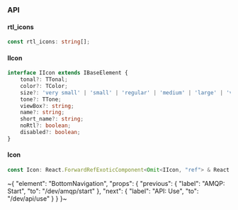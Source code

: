 

### API

#### rtl_icons

```ts
const rtl_icons: string[];
```

#### IIcon

```ts
interface IIcon extends IBaseElement {
    tonal?: TTonal;
    color?: TColor;
    size?: 'very small' | 'small' | 'regular' | 'medium' | 'large' | 'very large' | number;
    tone?: TTone;
    viewBox?: string;
    name?: string;
    short_name?: string;
    noRtl?: boolean;
    disabled?: boolean;
}
```

#### Icon

```ts
const Icon: React.ForwardRefExoticComponent<Omit<IIcon, "ref"> & React.RefAttributes<unknown>>;
```

~{
  "element": "BottomNavigation",
  "props": {
    "previous": {
      "label": "AMQP: Start",
      "to": "/dev/amqp/start"
    },
    "next": {
      "label": "API: Use",
      "to": "/dev/api/use"
    }
  }
}~
